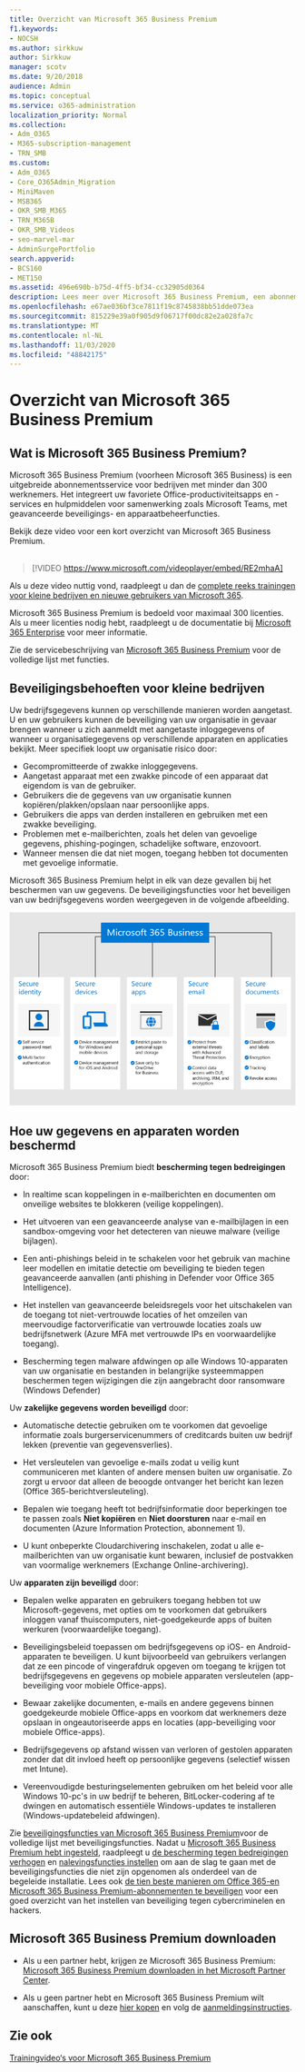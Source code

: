 ```yaml
---
title: Overzicht van Microsoft 365 Business Premium
f1.keywords:
- NOCSH
ms.author: sirkkuw
author: Sirkkuw
manager: scotv
ms.date: 9/20/2018
audience: Admin
ms.topic: conceptual
ms.service: o365-administration
localization_priority: Normal
ms.collection:
- Adm_O365
- M365-subscription-management
- TRN_SMB
ms.custom:
- Adm_O365
- Core_O365Admin_Migration
- MiniMaven
- MSB365
- OKR_SMB_M365
- TRN_M365B
- OKR_SMB_Videos
- seo-marvel-mar
- AdminSurgePortfolio
search.appverid:
- BCS160
- MET150
ms.assetid: 496e690b-b75d-4ff5-bf34-cc32905d0364
description: Lees meer over Microsoft 365 Business Premium, een abonnementsservice met Office-productiviteitsapps en geavanceerde bescherming voor uw bedrijf tegen cyberdreigingen.
ms.openlocfilehash: e67ae036bf3ce7811f19c8745838bb51dde073ea
ms.sourcegitcommit: 815229e39a0f905d9f06717f00dc82e2a028fa7c
ms.translationtype: MT
ms.contentlocale: nl-NL
ms.lasthandoff: 11/03/2020
ms.locfileid: "48842175"
---
```

# <a name="overview-of-microsoft-365-business-premium"></a>Overzicht van Microsoft 365 Business Premium

## <a name="what-is-microsoft-365-business-premium"></a>Wat is Microsoft 365 Business Premium?

Microsoft 365 Business Premium (voorheen Microsoft 365 Business) is een uitgebreide abonnementsservice voor bedrijven met minder dan 300 werknemers. Het integreert uw favoriete Office-productiviteitsapps en -services en hulpmiddelen voor samenwerking zoals Microsoft Teams, met geavanceerde beveiligings- en apparaatbeheerfuncties.

Bekijk deze video voor een kort overzicht van Microsoft 365 Business Premium.<br><br>

> [!VIDEO https://www.microsoft.com/videoplayer/embed/RE2mhaA] 
  
Als u deze video nuttig vond, raadpleegt u dan de [complete reeks trainingen voor kleine bedrijven en nieuwe gebruikers van Microsoft 365](https://support.microsoft.com/office/6ab4bbcd-79cf-4000-a0bd-d42ce4d12816). 

Microsoft 365 Business Premium is bedoeld voor maximaal 300 licenties. Als u meer licenties nodig hebt, raadpleegt u de documentatie bij [Microsoft 365 Enterprise](https://go.microsoft.com/fwlink/p/?linkid=860986) voor meer informatie.

Zie de servicebeschrijving van [Microsoft 365 Business Premium](https://docs.microsoft.com/office365/servicedescriptions/microsoft-365-service-descriptions/microsoft-365-business-service-description) voor de volledige lijst met functies.
  
## <a name="small-business-security-needs"></a>Beveiligingsbehoeften voor kleine bedrijven

Uw bedrijfsgegevens kunnen op verschillende manieren worden aangetast. U en uw gebruikers kunnen de beveiliging van uw organisatie in gevaar brengen wanneer u zich aanmeldt met aangetaste inloggegevens of wanneer u organisatiegegevens op verschillende apparaten en applicaties bekijkt. Meer specifiek loopt uw organisatie risico door:

- Gecompromitteerde of zwakke inloggegevens.
- Aangetast apparaat met een zwakke pincode of een apparaat dat eigendom is van de gebruiker.
- Gebruikers die de gegevens van uw organisatie kunnen kopiëren/plakken/opslaan naar persoonlijke apps.
- Gebruikers die apps van derden installeren en gebruiken met een zwakke beveiliging.
- Problemen met e-mailberichten, zoals het delen van gevoelige gegevens, phishing-pogingen, schadelijke software, enzovoort.
- Wanneer mensen die dat niet mogen, toegang hebben tot documenten met gevoelige informatie.

Microsoft 365 Business Premium helpt in elk van deze gevallen bij het beschermen van uw gegevens. De beveiligingsfuncties voor het beveiligen van uw bedrijfsgegevens worden weergegeven in de volgende afbeelding.

![Een afbeelding die laat zien hoe M365B uw bedrijf beschermt.](../media/m365businessvalueadd.png)

## <a name="how-your-data-and-devices-are-protected"></a>Hoe uw gegevens en apparaten worden beschermd

Microsoft 365 Business Premium biedt **bescherming tegen bedreigingen** door:

- In realtime scan koppelingen in e-mailberichten en documenten om onveilige websites te blokkeren (veilige koppelingen).

- Het uitvoeren van een geavanceerde analyse van e-mailbijlagen in een sandbox-omgeving voor het detecteren van nieuwe malware (veilige bijlagen). 

- Een anti-phishings beleid in te schakelen voor het gebruik van machine leer modellen en imitatie detectie om beveiliging te bieden tegen geavanceerde aanvallen (anti phishing in Defender voor Office 365 Intelligence). 

- Het instellen van geavanceerde beleidsregels voor het uitschakelen van de toegang tot niet-vertrouwde locaties of het omzeilen van meervoudige factorverificatie van vertrouwde locaties zoals uw bedrijfsnetwerk (Azure MFA met vertrouwde IPs en voorwaardelijke toegang). 

- Bescherming tegen malware afdwingen op alle Windows 10-apparaten van uw organisatie en bestanden in belangrijke systeemmappen beschermen tegen wijzigingen die zijn aangebracht door ransomware (Windows Defender)

Uw **zakelijke gegevens worden beveiligd** door:

- Automatische detectie gebruiken om te voorkomen dat gevoelige informatie zoals burgerservicenummers of creditcards buiten uw bedrijf lekken (preventie van gegevensverlies). 

- Het versleutelen van gevoelige e-mails zodat u veilig kunt communiceren met klanten of andere mensen buiten uw organisatie. Zo zorgt u ervoor dat alleen de beoogde ontvanger het bericht kan lezen (Office 365-berichtversleuteling).

- Bepalen wie toegang heeft tot bedrijfsinformatie door beperkingen toe te passen zoals **Niet kopiëren** en **Niet doorsturen** naar e-mail en documenten (Azure Information Protection, abonnement 1).

- U kunt onbeperkte Cloudarchivering inschakelen, zodat u alle e-mailberichten van uw organisatie kunt bewaren, inclusief de postvakken van voormalige werknemers (Exchange Online-archivering).

Uw **apparaten zijn beveiligd** door:

- Bepalen welke apparaten en gebruikers toegang hebben tot uw Microsoft-gegevens, met opties om te voorkomen dat gebruikers inloggen vanaf thuiscomputers, niet-goedgekeurde apps of buiten werkuren (voorwaardelijke toegang).

- Beveiligingsbeleid toepassen om bedrijfsgegevens op iOS- en Android-apparaten te beveiligen. U kunt bijvoorbeeld van gebruikers verlangen dat ze een pincode of vingerafdruk opgeven om toegang te krijgen tot bedrijfsgegevens en gegevens op mobiele apparaten versleutelen (app-beveiliging voor mobiele Office-apps).

- Bewaar zakelijke documenten, e-mails en andere gegevens binnen goedgekeurde mobiele Office-apps en voorkom dat werknemers deze opslaan in ongeautoriseerde apps en locaties (app-beveiliging voor mobiele Office-apps).

- Bedrijfsgegevens op afstand wissen van verloren of gestolen apparaten zonder dat dit invloed heeft op persoonlijke gegevens (selectief wissen met Intune).

- Vereenvoudigde besturingselementen gebruiken om het beleid voor alle Windows 10-pc's in uw bedrijf te beheren, BitLocker-codering af te dwingen en automatisch essentiële Windows-updates te installeren (Windows-updatebeleid afdwingen).

Zie [beveiligingsfuncties van Microsoft 365 Business Premium](security-features.md)voor de volledige lijst met beveiligingsfuncties. Nadat u [Microsoft 365 Business Premium hebt ingesteld](set-up.md), raadpleegt u [de bescherming tegen bedreigingen verhogen](increase-threat-protection.md) en [nalevingsfuncties instellen](set-up-compliance.md) om aan de slag te gaan met de beveiligingsfuncties die niet zijn opgenomen als onderdeel van de begeleide installatie. Lees ook [de tien beste manieren om Office 365-en Microsoft 365 Business Premium-abonnementen te beveiligen](https://docs.microsoft.com/office365/admin/security-and-compliance/secure-your-business-data) voor een goed overzicht van het instellen van beveiliging tegen cybercriminelen en hackers.

## <a name="get-microsoft-365-business-premium"></a>Microsoft 365 Business Premium downloaden

- Als u een partner hebt, krijgen ze Microsoft 365 Business Premium: [Microsoft 365 Business Premium downloaden in het Microsoft Partner Center](get-microsoft-365-business.md).

- Als u geen partner hebt en Microsoft 365 Business Premium wilt aanschaffen, kunt u deze [hier kopen](https://www.microsoft.com/microsoft-365/business) en volg de [aanmeldingsinstructies](sign-up.md).

## <a name="see-also"></a>Zie ook

[Trainingvideo‘s voor Microsoft 365 Business Premium](https://support.microsoft.com/office/6ab4bbcd-79cf-4000-a0bd-d42ce4d12816)
